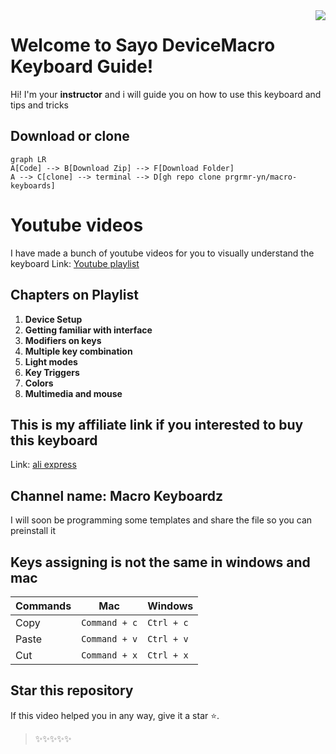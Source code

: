 
<img align="right" src = "https://api.visitorbadge.io/api/visitors?path=https%3A%2F%2Fgithub.com%2Fprgrmr-yn%2Fmacro-keyboards&countColor=%23dce775">

# Welcome to Sayo DeviceMacro Keyboard Guide!



Hi! I'm your **instructor**  and i will guide you on how to use this keyboard and tips and tricks

## Download or clone

```mermaid
graph LR
A[Code] --> B[Download Zip] --> F[Download Folder]
A --> C[clone] --> terminal --> D[gh repo clone prgrmr-yn/macro-keyboards]

```

# Youtube videos

I have made a bunch of youtube videos for you to visually understand the keyboard
Link:  [Youtube playlist](https://www.youtube.com/watch?v=Y-PFuFkAugc&list=PLYkiFc5F_qra9-jqyWB3uHS_9kTsK_j8U&pp=iAQB)

## Chapters on Playlist

1. **Device Setup**
2. **Getting familiar with interface**
3. **Modifiers on keys**
4. **Multiple key combination**
5. **Light modes**
6. **Key Triggers**
7. **Colors**
8. **Multimedia and mouse**

## This is my affiliate link if you interested to buy this keyboard

Link:  [ali express](https://s.click.aliexpress.com/e/_DE7c8gv)

## Channel name: **Macro Keyboardz**

I will soon be programming some templates and share the file so you can preinstall it

## Keys assigning is not the same in windows and mac



| Commands        |Mac                          |Windows                         |
|----------------|-------------------------------|-----------------------------|
| Copy			 | `Command + c`            	 |      `Ctrl + c`     		   |
|Paste           |`Command + v`           		 |`Ctrl + v`                   |
|Cut         	 |`Command + x`					 |`Ctrl + x`				   |



## Star this repository

If this video helped you in any way, give it a star ⭐️.

> ✨✨✨✨✨
